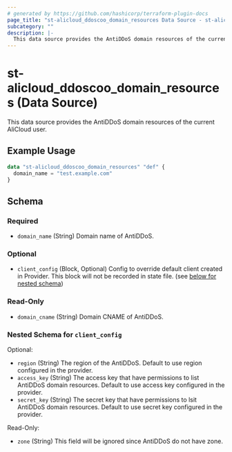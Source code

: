 ```yaml
---
# generated by https://github.com/hashicorp/terraform-plugin-docs
page_title: "st-alicloud_ddoscoo_domain_resources Data Source - st-alicloud"
subcategory: ""
description: |-
  This data source provides the AntiDDoS domain resources of the current AliCloud user.
---
```


# st-alicloud_ddoscoo_domain_resources (Data Source)

This data source provides the AntiDDoS domain resources of the current AliCloud user.

## Example Usage

```terraform
data "st-alicloud_ddoscoo_domain_resources" "def" {
  domain_name = "test.example.com"
}
```

<!-- schema generated by tfplugindocs -->
## Schema

### Required

- `domain_name` (String) Domain name of AntiDDoS.

### Optional

- `client_config` (Block, Optional) Config to override default client created in Provider. This block will not be recorded in state file. (see [below for nested schema](#nestedblock--client_config))

### Read-Only

- `domain_cname` (String) Domain CNAME of AntiDDoS.

<a id="nestedblock--client_config"></a>
### Nested Schema for `client_config`

Optional:

- `region` (String) The region of the AntiDDoS. Default to use region configured in the provider.
- `access_key` (String) The access key that have permissions to list AntiDDoS domain resources. Default to use access key configured in the provider.
- `secret_key` (String) The secret key that have permissions to lsit AntiDDoS domain resources. Default to use secret key configured in the provider.

Read-Only:

- `zone` (String) This field will be ignored since AntiDDoS do not have zone.


